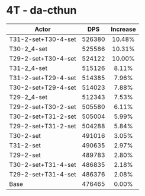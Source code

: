 # 4T - da-cthun
| Actor | DPS | Increase |
|---|:---:|:---:|
|T31-2-set+T30-4-set|526380|10.48%|
|T30-2_4-set|525586|10.31%|
|T29-2-set+T30-4-set|524122|10.00%|
|T31-2_4-set|515126|8.11%|
|T31-2-set+T29-4-set|514385|7.96%|
|T30-2-set+T29-4-set|514023|7.88%|
|T29-2_4-set|512343|7.53%|
|T29-2-set+T30-2-set|505580|6.11%|
|T30-2-set+T31-2-set|505004|5.99%|
|T29-2-set+T31-2-set|504288|5.84%|
|T30-2-set|491016|3.05%|
|T31-2-set|490635|2.97%|
|T29-2-set|489783|2.80%|
|T30-2-set+T31-4-set|486835|2.18%|
|T29-2-set+T31-4-set|486376|2.08%|
|Base|476465|0.00%|
